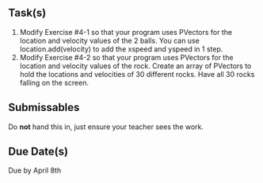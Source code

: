 Task(s)
-------

1. Modify Exercise #4-1 so that your program uses PVectors for the location and velocity values of the 2 balls.  You can use location.add(velocity) to add the xspeed and yspeed in 1 step.
2. Modify Exercise #4-2 so that your program uses PVectors for the location and velocity values of the rock. Create an array of PVectors to hold the locations and velocities of 30 different rocks.  Have all 30 rocks falling on the screen.

Submissables
------------
Do **not** hand this in, just ensure your teacher sees the work.

Due Date(s)
----------
Due by April 8th
